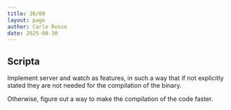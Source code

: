 ```yaml
---
title: 30/08
layout: page
author: Carlo Rosso
date: 2025-08-30
---
```


## Scripta

Implement server and watch as features, in such a way that if not explicitly
stated they are not needed for the compilation of the binary.

Otherwise, figure out a way to make the compilation of the code faster.
